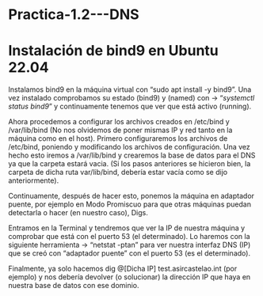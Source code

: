# Practica-1.2---DNS


# Instalación de bind9 en Ubuntu 22.04
Instalamos bind9 en la máquina virtual con “sudo apt install -y bind9”. Una vez instalado comprobamos su estado (bind9) y (named) con → “*systemctl status bind9*” y continuamente tenemos que ver que está activo (running).

Ahora procedemos a configurar los archivos creados en /etc/bind y /var/lib/bind (No nos olvidemos de poner mismas IP y red tanto en la máquina como en el host). 
Primero configuraremos los archivos de /etc/bind, poniendo y modificando los archivos de configuración. Una vez hecho esto iremos a /var/lib/bind y crearemos la base de datos para el DNS ya que la carpeta estará vacia. (Si los pasos anteriores se hicieron bien, la carpeta de dicha ruta var/lib/bind, debería estar vacía como se dijo anteriormente).

Continuamente, después de hacer esto, ponemos la máquina en adaptador puente, por ejemplo en Modo Promiscuo para que otras máquinas puedan detectarla o hacer (en nuestro caso), Digs. 

Entramos en la Terminal y tendremos que ver la IP de nuestra máquina y comprobar que está con el puerto 53 (el determinado). Lo haremos con la siguiente herramienta → “netstat -ptan” para ver nuestra interfaz DNS (IP) que se creó con “adaptador puente” con el puerto 53 (es el determinado).

Finalmente, ya solo hacemos dig @[Dicha IP] test.asircastelao.int (por ejemplo) y nos debería devolver (o solucionar) la dirección IP que haya en nuestra base de datos con ese dominio.
